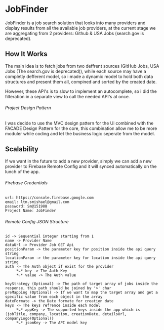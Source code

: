 # JobFinder
JobFinder is a job search solution that looks into many providers and display results from all the available job providers, at the current stage we are aggregating from 2 providers: Github & USA Jobs (search.gov is deprecated).

## How It Works
The main idea is to fetch jobs from two deffrent sources (GitHub Jobs, USA Jobs (The search.gov is deprecated)), while each source may have a completly defferent model, so i made a dynamic model to hold both data structures and present them all, compined and sorted by the created date.

However, these API's is to slow to implement an autocomplete, so i did the filteration in a separate view to call the needed API's at once.

###### Project Design Pattern
I was decide to use the MVC design pattern for the UI combined with the FACADE Design Pattern for the core, this combination allow me to be more moduler while coding and let the business logic seperate from the model.


## Scalability
If we want in the future to add a new provider, simply we can add a new provider to Firebase Remote Config and it will synced automatically on the lunch of the app.

###### Firebase Credentials
```
url: https://console.firebase.google.com
email: ltm.smishael@gmail.com
password: Sm@151988
Project Name: JobFinder
```
###### Remote Config JSON Structure
```
id -> Sequential integer starting from 1
name -> Provider Name
dataUrl -> Provider Job GET Api
positionParam -> the parameter key for position inside the api query string
locationParam -> the parameter key for location inside the api query string
auth -> The Auth object if exist for the provider 
     *↳* key -> The Auth Key
     *↳* value -> The Auth value
  
keyStrategy (Optional) -> The path of target array of jobs inside the response, this path should be joined by '>' char
preMapping (Optional) -> If we want to map the target array and get a specific value from each object in the array 
dateFormate -> the Date formate for creation date
keys -> The keys refrence inside each model
     *↳* appKey -> The supported keys inside the app which is (jobTitle, company, location, creationDate, detailsUrl, companyLogo(Optional))
     *↳* jsonKey -> The API model key
```
